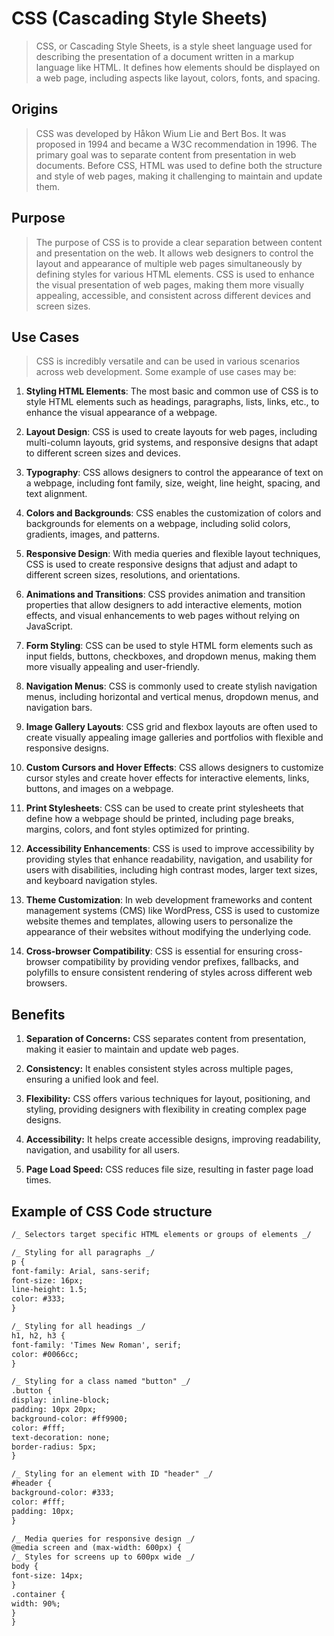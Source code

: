 # **CSS (Cascading Style Sheets)**

> CSS, or Cascading Style Sheets, is a style sheet language used for describing the presentation of a document written in a markup language like HTML. It defines how elements should be displayed on a web page, including aspects like layout, colors, fonts, and spacing.

## Origins

> CSS was developed by Håkon Wium Lie and Bert Bos. It was proposed in 1994 and became a W3C recommendation in 1996. The primary goal was to separate content from presentation in web documents. Before CSS, HTML was used to define both the structure and style of web pages, making it challenging to maintain and update them.

## Purpose

> The purpose of CSS is to provide a clear separation between content and presentation on the web. It allows web designers to control the layout and appearance of multiple web pages simultaneously by defining styles for various HTML elements. CSS is used to enhance the visual presentation of web pages, making them more visually appealing, accessible, and consistent across different devices and screen sizes.

## Use Cases

> CSS is incredibly versatile and can be used in various scenarios across web development. Some example of use cases may be:

1. **Styling HTML Elements**: The most basic and common use of CSS is to style HTML elements such as headings, paragraphs, lists, links, etc., to enhance the visual appearance of a webpage.

2. **Layout Design**: CSS is used to create layouts for web pages, including multi-column layouts, grid systems, and responsive designs that adapt to different screen sizes and devices.

3. **Typography**: CSS allows designers to control the appearance of text on a webpage, including font family, size, weight, line height, spacing, and text alignment.

4. **Colors and Backgrounds**: CSS enables the customization of colors and backgrounds for elements on a webpage, including solid colors, gradients, images, and patterns.

5. **Responsive Design**: With media queries and flexible layout techniques, CSS is used to create responsive designs that adjust and adapt to different screen sizes, resolutions, and orientations.

6. **Animations and Transitions**: CSS provides animation and transition properties that allow designers to add interactive elements, motion effects, and visual enhancements to web pages without relying on JavaScript.

7. **Form Styling**: CSS can be used to style HTML form elements such as input fields, buttons, checkboxes, and dropdown menus, making them more visually appealing and user-friendly.

8. **Navigation Menus**: CSS is commonly used to create stylish navigation menus, including horizontal and vertical menus, dropdown menus, and navigation bars.

9. **Image Gallery Layouts**: CSS grid and flexbox layouts are often used to create visually appealing image galleries and portfolios with flexible and responsive designs.

10. **Custom Cursors and Hover Effects**: CSS allows designers to customize cursor styles and create hover effects for interactive elements, links, buttons, and images on a webpage.

11. **Print Stylesheets**: CSS can be used to create print stylesheets that define how a webpage should be printed, including page breaks, margins, colors, and font styles optimized for printing.

12. **Accessibility Enhancements**: CSS is used to improve accessibility by providing styles that enhance readability, navigation, and usability for users with disabilities, including high contrast modes, larger text sizes, and keyboard navigation styles.

13. **Theme Customization**: In web development frameworks and content management systems (CMS) like WordPress, CSS is used to customize website themes and templates, allowing users to personalize the appearance of their websites without modifying the underlying code.

14. **Cross-browser Compatibility**: CSS is essential for ensuring cross-browser compatibility by providing vendor prefixes, fallbacks, and polyfills to ensure consistent rendering of styles across different web browsers.

## Benefits

1. **Separation of Concerns:** CSS separates content from presentation, making it easier to maintain and update web pages.

2. **Consistency:** It enables consistent styles across multiple pages, ensuring a unified look and feel.

3. **Flexibility:** CSS offers various techniques for layout, positioning, and styling, providing designers with flexibility in creating complex page designs.

4. **Accessibility:** It helps create accessible designs, improving readability, navigation, and usability for all users.

5. **Page Load Speed:** CSS reduces file size, resulting in faster page load times.

## Example of CSS Code structure

```markdown
/_ Selectors target specific HTML elements or groups of elements _/

/_ Styling for all paragraphs _/
p {
font-family: Arial, sans-serif;
font-size: 16px;
line-height: 1.5;
color: #333;
}

/_ Styling for all headings _/
h1, h2, h3 {
font-family: 'Times New Roman', serif;
color: #0066cc;
}

/_ Styling for a class named "button" _/
.button {
display: inline-block;
padding: 10px 20px;
background-color: #ff9900;
color: #fff;
text-decoration: none;
border-radius: 5px;
}

/_ Styling for an element with ID "header" _/
#header {
background-color: #333;
color: #fff;
padding: 10px;
}

/_ Media queries for responsive design _/
@media screen and (max-width: 600px) {
/_ Styles for screens up to 600px wide _/
body {
font-size: 14px;
}
.container {
width: 90%;
}
}
```
